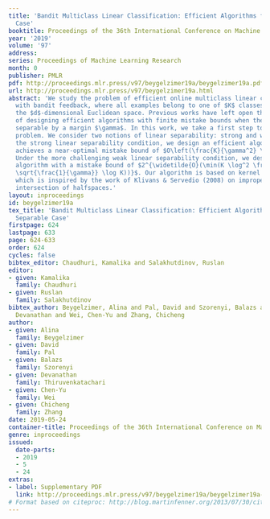 ```yaml
---
title: 'Bandit Multiclass Linear Classification: Efficient Algorithms for the Separable
  Case'
booktitle: Proceedings of the 36th International Conference on Machine Learning
year: '2019'
volume: '97'
address: 
series: Proceedings of Machine Learning Research
month: 0
publisher: PMLR
pdf: http://proceedings.mlr.press/v97/beygelzimer19a/beygelzimer19a.pdf
url: http://proceedings.mlr.press/v97/beygelzimer19a.html
abstract: 'We study the problem of efficient online multiclass linear classification
  with bandit feedback, where all examples belong to one of $K$ classes and lie in
  the $d$-dimensional Euclidean space. Previous works have left open the challenge
  of designing efficient algorithms with finite mistake bounds when the data is linearly
  separable by a margin $\gamma$. In this work, we take a first step towards this
  problem. We consider two notions of linear separability: strong and weak. 1. Under
  the strong linear separability condition, we design an efficient algorithm that
  achieves a near-optimal mistake bound of $O\left(\frac{K}{\gamma^2} \right)$. 2.
  Under the more challenging weak linear separability condition, we design an efficient
  algorithm with a mistake bound of $2^{\widetilde{O}(\min(K \log^2 \frac{1}{\gamma},
  \sqrt{\frac{1}{\gamma}} \log K))}$. Our algorithm is based on kernel Perceptron,
  which is inspired by the work of Klivans & Servedio (2008) on improperly learning
  intersection of halfspaces.'
layout: inproceedings
id: beygelzimer19a
tex_title: 'Bandit Multiclass Linear Classification: Efficient Algorithms for the
  Separable Case'
firstpage: 624
lastpage: 633
page: 624-633
order: 624
cycles: false
bibtex_editor: Chaudhuri, Kamalika and Salakhutdinov, Ruslan
editor:
- given: Kamalika
  family: Chaudhuri
- given: Ruslan
  family: Salakhutdinov
bibtex_author: Beygelzimer, Alina and Pal, David and Szorenyi, Balazs and Thiruvenkatachari,
  Devanathan and Wei, Chen-Yu and Zhang, Chicheng
author:
- given: Alina
  family: Beygelzimer
- given: David
  family: Pal
- given: Balazs
  family: Szorenyi
- given: Devanathan
  family: Thiruvenkatachari
- given: Chen-Yu
  family: Wei
- given: Chicheng
  family: Zhang
date: 2019-05-24
container-title: Proceedings of the 36th International Conference on Machine Learning
genre: inproceedings
issued:
  date-parts:
  - 2019
  - 5
  - 24
extras:
- label: Supplementary PDF
  link: http://proceedings.mlr.press/v97/beygelzimer19a/beygelzimer19a-supp.pdf
# Format based on citeproc: http://blog.martinfenner.org/2013/07/30/citeproc-yaml-for-bibliographies/
---
```

